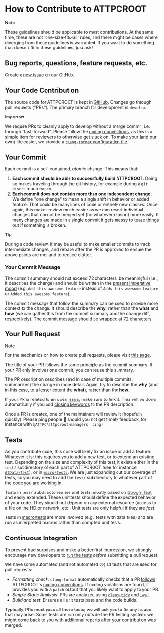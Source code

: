 # How to Contribute to ATTPCROOT

> [!NOTE]
> These guidelines should be applicable to most contributions. At the same time, these are not 'one-size-fits-all' rules,
> and there might be cases where diverging from these guidelines is warranted. If you want to do something that doesn't fit in these guidelines, just ask!

## Bug reports, questions, feature requests, etc.
Create a [new issue](https://github.com/ATTPC/ATTPCROOTv2/issues/new/choose) on our GitHub.


## Your Code Contribution

The source code for ATTPCROOT is kept in [GitHub](https://github.com/ATTPC/ATTPCROOTv2).
Changes go through pull requests ("PRs").
The primary branch for development is `develop`.

> [!IMPORTANT]
> We require PRs to cleanly apply to develop without a merge commit, i.e. through "fast-forward".
> Please follow the [coding conventions](https://github.com/ATTPC/ATTPCROOTv2/wiki/Coding-conventions), as this is a simple item for
> reviewers to otherwise get stuck on.
> To make your (and our own) life easier, we provide a
> [`clang-format` configuration file](https://github.com/ATTPC/ATTPCROOTv2/blob/develop/.clang-format).


## Your Commit

Each commit is a self-contained, _atomic_ change. This means that:
1. **Each commit should be able to successfully build ATTPCROOT.**
Doing so makes traveling through the git history, for example during a `git bisect` much easier.
2. **Each commit does not contain more than one independent change.**
We define "one change" to mean a single shift in behavior or added feature. That could be many lines of code or entirely new classes. Once again, this makes review much easier as we can revert individual changes that cannot be merged yet (for whatever reason) more easily. If many changes are made in a single commit it gets messy to tease things out if something is broken.

> [!TIP]
> During a code review, it may be useful to make smaller commits to track intermediate changes, and rebase after the PR
> is approved to ensure the above points are met and to reduce clutter.

### Your Commit Message

The commit summary should not exceed 72 characters, be meaningful (i.e., it
describes the change) and should be written in the
[present imperative mood](https://git.kernel.org/pub/scm/git/git.git/tree/Documentation/SubmittingPatches?id=HEAD#n239)
(e.g. `Add this awesome feature` instead of `Adds this awesome feature` or `Added this awesome feature`).

The commit message that follow the summary can be used to provide more context to the change.
It should describe the **why**, rather than the **what** and **how** (we can gather this from the commit summary and the
change diff, respectively).
The commit message should be wrapped at 72 characters.


## Your Pull Request

> [!NOTE]
> For the mechanics on how to create pull requests, please visit
> [this page](https://root.cern/for_developers/creating_pr).

The title of your PR follows the same principle as the commit summary. If your PR only involves one commit, you can
reuse this summary. 

The PR description describes (and in case of multiple commits, summarizes) the change in more detail.
Again, try to describe the **why** (and in this case, to a lesser extent the **what**), rather than the **how**.

If your PR is related to an open [issue](https://github.com/ATTPC/ATTPCROOTv2/issues), make sure to link it.
This will be done automatically if you add
[closing keywords](https://docs.github.com/en/issues/tracking-your-work-with-issues/linking-a-pull-request-to-an-issue)
to the PR description.

Once a PR is created, one of the maintainers will review it (hopefully quickly). Please ping people :wave: should you not get timely feedback, for instance with `@ATTPC/attpcroot-managers  ping!`

## Tests

As you contribute code, this code will likely fix an issue or add a feature. 
Whatever it is: this requires you to add a new test, or to extend an existing test. Depending on the size and complexity
of this test, it exists either in the `test/` subdirectory of each part of ATTPCROOT (see for instance
[`AtData/test`](https://github.com/ATTPC/ATTPCROOTv2/tree/develop/AtData/test)), or in
[`macro/tests`](https://github.com/ATTPC/ATTPCROOTv2/tree/develop/macro/tests). 
We are just expanding out our coverage of tests, so you may need to add the `test/` subdirectory to whatever part of the code you are working in. 

Tests in `test/` subdirectories are unit tests, mostly based on
[Google Test](https://github.com/google/googletest) and easily extended. These unit tests should define the expected behavior of your code. They should not depend on any external resource (access to a file on the HD or network, etc.) Unit tests are only helpful if they are *fast*.

Tests in
[macro/tests](https://github.com/ATTPC/ATTPCROOTv2/tree/develop/macro/tests) are more involved (e.g., tests with
data files) and are run as interpreted macros rather than compiled unit tests.

## Continuous Integration

To prevent bad surprises and make a better first impression, we
strongly encourage new developers to [run the tests](https://github.com/ATTPC/ATTPCROOTv2/wiki/Running-tests)
_before_ submitting a pull request.

We have some automated (and not automated :cry:) CI tests that are used for pull requests:
- *Formatting check*: `clang-format` automatically checks that a PR
    [follows](https://github.com/ATTPC/ATTPCROOTv2/blob/develop/.clang-format) ATTPCROOT's
    [coding conventions](https://github.com/ATTPC/ATTPCROOTv2/wiki/Coding-conventions).
    If coding violations are found, it provides you with a `patch` output that you likely want to apply to your PR.
- *Simple Static Analysis*: PRs are analyzed using [`clang-tidy`](https://clang.llvm.org/extra/clang-tidy/) and [`iwyu`](https://include-what-you-use.org/).
- *Build and test*: Ensures all unit tests pass and the code builds.

Typically, PRs must pass all these tests; we will ask you to fix any issues that may arise.
Some tests are run only outside the PR testing system:
we might come back to you with additional reports after your contribution was merged.
